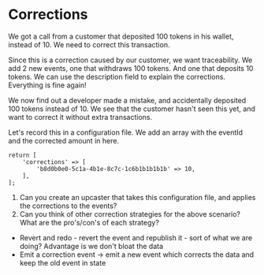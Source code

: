 # Corrections

We got a call from a customer that deposited 100 tokens in his wallet, instead of 10. We need to correct this transaction.

Since this is a correction caused by our customer, we want traceability. We add 2 new events, one that withdraws 100 tokens. And one that deposits 10 tokens.
We can use the description field to explain the corrections. Everything is fine again! 

We now find out a developer made a mistake, and accidentally deposited 100 tokens instead of 10. We see that the customer hasn't seen this yet, and want to correct it without extra transactions. 

Let's record this in a configuration file. We add an array with the eventId and the corrected amount in here. 

```<?php
return [
    'corrections' => [
        'b8d0b0e0-5c1a-4b1e-8c7c-1c6b1b1b1b1b' => 10,
    ],
];
```

1. Can you create an upcaster that takes this configuration file, and applies the corrections to the events?
2. Can you think of other correction strategies for the above scenario? What are the pro's/con's of each strategy?

* Revert and redo - revert the event and republish it - sort of what we are doing? Advantage is we don't bloat the data 
* Emit a correction event -> emit a new event which corrects the data and keep the old event in state
